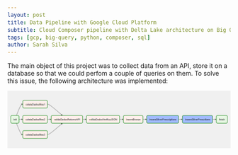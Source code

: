 ```yaml
---
layout: post
title: Data Pipeline with Google Cloud Platform
subtitle: Cloud Composer pipeline with Delta Lake architecture on Big Query
tags: [gcp, big-query, python, composer, sql]
author: Sarah Silva
---
```


The main object of this project was to collect data from an API, store it on a database so that we could perfom a couple of queries on them.
To solve this issue, the following architecture was implemented: 

![Architecture](../img/arq.png)